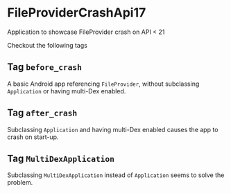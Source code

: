 # FileProviderCrashApi17
Application to showcase FileProvider crash on API &lt; 21

Checkout the following tags

## Tag `before_crash`
A basic Android app referencing `FileProvider`, without subclassing `Application` or having multi-Dex enabled.

## Tag `after_crash`
Subclassing `Application` and having multi-Dex enabled causes the app to crash on start-up.

## Tag `MultiDexApplication`
Subclassing `MultiDexApplication` instead of `Application` seems to solve the problem.